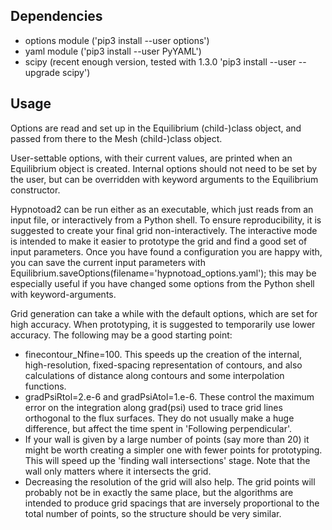 Dependencies
------------

- options module ('pip3 install --user options')
- yaml module ('pip3 install --user PyYAML')
- scipy (recent enough version, tested with 1.3.0 'pip3 install --user --upgrade scipy')


Usage
-----

Options are read and set up in the Equilibrium (child-)class object, and passed
from there to the Mesh (child-)class object.

User-settable options, with their current values, are printed when an
Equilibrium object is created.  Internal options should not need to be set by
the user, but can be overridden with keyword arguments to the Equilibrium
constructor.

Hypnotoad2 can be run either as an executable, which just reads from an input
file, or interactively from a Python shell. To ensure reproducibility, it is
suggested to create your final grid non-interactively. The interactive mode is
intended to make it easier to prototype the grid and find a good set of input
parameters. Once you have found a configuration you are happy with, you can
save the current input parameters with
Equilibrium.saveOptions(filename='hypnotoad\_options.yaml'); this may be
especially useful if you have changed some options from the Python shell with
keyword-arguments.

Grid generation can take a while with the default options, which are set for
high accuracy. When prototyping, it is suggested to temporarily use lower
accuracy. The following may be a good starting point:
- finecontour\_Nfine=100. This speeds up the creation of the internal,
  high-resolution, fixed-spacing representation of contours, and also
  calculations of distance along contours and some interpolation functions.
- gradPsiRtol=2.e-6 and gradPsiAtol=1.e-6. These control the maximum error on
  the integration along grad(psi) used to trace grid lines orthogonal to the
  flux surfaces. They do not usually make a huge difference, but affect the
  time spent in 'Following perpendicular'.
- If your wall is given by a large number of points (say more than 20) it might
  be worth creating a simpler one with fewer points for prototyping. This will
  speed up the 'finding wall intersections' stage. Note that the wall only
  matters where it intersects the grid.
- Decreasing the resolution of the grid will also help. The grid points will
  probably not be in exactly the same place, but the algorithms are intended to
  produce grid spacings that are inversely proportional to the total number of
  points, so the structure should be very similar.

